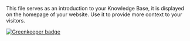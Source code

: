 This file serves as an introduction to your Knowledge Base, it is displayed on the homepage of your website. Use it to provide more context to your visitors.


[![Greenkeeper badge](https://badges.greenkeeper.io/uwc/uwc-docs.svg)](https://greenkeeper.io/)